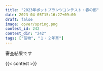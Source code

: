 ```yaml
---
title: "2023年ポットプランツコンテスト・春の部"
date: 2023-04-05T15:16:27+09:00
draft: false
image: cover/spring.png
contest_id: 242
contest_dir: "242"
tags: ["苗物", "１・２年草"]
---
```

審査結果です

{{< contest >}}
